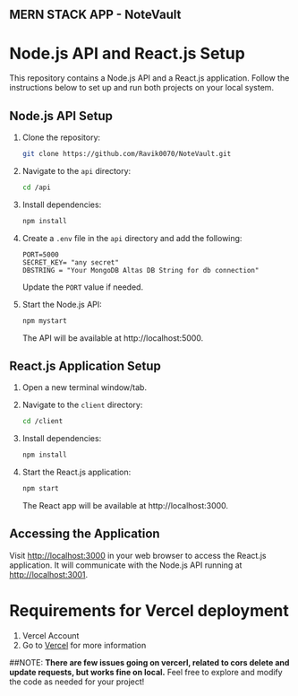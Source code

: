 ## MERN STACK APP - NoteVault 
# Node.js API and React.js Setup

This repository contains a Node.js API and a React.js application. Follow the instructions below to set up and run both projects on your local system.

## Node.js API Setup

1. Clone the repository:

    ```bash
    git clone https://github.com/Ravik0070/NoteVault.git
    ```

2. Navigate to the `api` directory:

    ```bash
    cd /api
    ```

3. Install dependencies:

    ```bash
    npm install
    ```

4. Create a `.env` file in the `api` directory and add the following:

    ```env
    PORT=5000
    SECRET_KEY= "any secret"
    DBSTRING = "Your MongoDB Altas DB String for db connection"
    ```

    Update the `PORT` value if needed.

5. Start the Node.js API:

    ```bash
    npm mystart
    ```

    The API will be available at http://localhost:5000.

## React.js Application Setup

1. Open a new terminal window/tab.

2. Navigate to the `client` directory:

    ```bash
    cd /client
    ```

3. Install dependencies:

    ```bash
    npm install
    ```

5. Start the React.js application:

    ```bash
    npm start
    ```
    The React app will be available at http://localhost:3000.

## Accessing the Application

Visit [http://localhost:3000](http://localhost:3000) in your web browser to access the React.js application. It will communicate with the Node.js API running at [http://localhost:3001](http://localhost:3001).

# Requirements for Vercel deployment
1. Vercel Account
2. Go to  [Vercel](https://vercel.com/) for more information

##NOTE:
**There are  few issues going on vercerl, related to cors delete and update requests, but works fine on local.**
Feel free to explore and modify the code as needed for your project!
